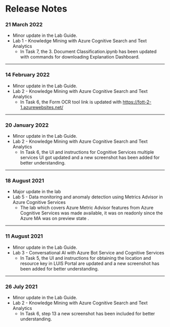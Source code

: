 # Release Notes

### 21 March 2022
* Minor update in the Lab Guide.
* Lab 1 - Knowledge Mining with Azure Cognitive Search and Text Analytics
  - In Task 7, the 3. Document Classification.ipynb has been updated with commands for downloading Explanation Dashboard.
-----------------------------------------------------------------

### 14 February 2022
* Minor update in the Lab Guide.
* Lab 2 - Knowledge Mining with Azure Cognitive Search and Text Analytics
  - In Task 6, the Form OCR tool link is updated with https://fott-2-1.azurewebsites.net/
-----------------------------------------------------------------

### 20 January 2022
* Minor update in the Lab Guide.
* Lab 2 - Knowledge Mining with Azure Cognitive Search and Text Analytics
  - In Task 6, the UI and instructions for Cognitive Services multiple services UI got updated and a new screenshot has been added for better understanding. 
-----------------------------------------------------------------

### 18 August 2021
* Major update in the lab
* Lab 5 - Data monitoring and anomaly detection using Metrics Advisor in Azure Cognitive Services
  - The lab which covers Azure Metric Advisor features from Azure Cognitive Services was made available, it was on readonly since the Azure MA was on preview state
.
-----------------------------------------------------------------

### 11 August 2021
* Minor update in the Lab Guide.
* Lab 3 - Conversational AI with Azure Bot Service and Cognitive Services
  - In Task 5, the UI and instructions for obtaining the location and resource key in LUIS Portal are updated and a new screenshot has been added for better understanding. 
-----------------------------------------------------------------

### 26 July 2021
* Minor update in the Lab Guide.
* Lab 2 - Knowledge Mining with Azure Cognitive Search and Text Analytics
  - In Task 6, step 13 a new screenshot has been included for better understanding.
